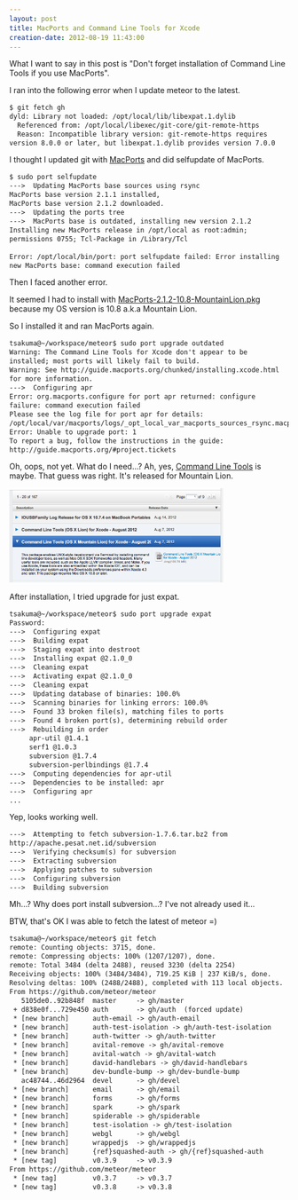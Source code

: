 ```yaml
---
layout: post
title: MacPorts and Command Line Tools for Xcode
creation-date: 2012-08-19 11:43:00
---
```

What I want to say in this post is "Don't forget installation of Command Line Tools if you use MacPorts".


I ran into the following error when I update meteor to the latest.

    $ git fetch gh
    dyld: Library not loaded: /opt/local/lib/libexpat.1.dylib
      Referenced from: /opt/local/libexec/git-core/git-remote-https
      Reason: Incompatible library version: git-remote-https requires version 8.0.0 or later, but libexpat.1.dylib provides version 7.0.0

I thought I updated git with [MacPorts](http://www.macports.org/) and did selfupdate of MacPorts.

    $ sudo port selfupdate
    --->  Updating MacPorts base sources using rsync
    MacPorts base version 2.1.1 installed,
    MacPorts base version 2.1.2 downloaded.
    --->  Updating the ports tree
    --->  MacPorts base is outdated, installing new version 2.1.2
    Installing new MacPorts release in /opt/local as root:admin; permissions 0755; Tcl-Package in /Library/Tcl
    
    Error: /opt/local/bin/port: port selfupdate failed: Error installing new MacPorts base: command execution failed

Then I faced another error.

It seemed I had to install with [MacPorts-2.1.2-10.8-MountainLion.pkg](https://distfiles.macports.org/MacPorts/MacPorts-2.1.2-10.8-MountainLion.pkg) because my OS version is 10.8 a.k.a Mountain Lion.

So I installed it and ran MacPorts again.

    tsakuma@~/workspace/meteor$ sudo port upgrade outdated
    Warning: The Command Line Tools for Xcode don't appear to be installed; most ports will likely fail to build.
    Warning: See http://guide.macports.org/chunked/installing.xcode.html for more information.
    --->  Configuring apr
    Error: org.macports.configure for port apr returned: configure failure: command execution failed
    Please see the log file for port apr for details:
    /opt/local/var/macports/logs/_opt_local_var_macports_sources_rsync.macports.org_release_tarballs_ports_devel_apr/apr/main.log
    Error: Unable to upgrade port: 1
    To report a bug, follow the instructions in the guide:
    http://guide.macports.org/#project.tickets

Oh, oops, not yet. What do I need…? Ah, yes, [Command Line Tools](https://developer.apple.com/downloads/index.action) is maybe. That guess was right. It's released for Mountain Lion.

<img src="/img/CommandLineTools4MountainLion.png" width="386px"/>

After installation, I tried upgrade for just expat.

    tsakuma@~/workspace/meteor$ sudo port upgrade expat
    Password:
    --->  Configuring expat
    --->  Building expat
    --->  Staging expat into destroot
    --->  Installing expat @2.1.0_0
    --->  Cleaning expat
    --->  Activating expat @2.1.0_0
    --->  Cleaning expat
    --->  Updating database of binaries: 100.0%
    --->  Scanning binaries for linking errors: 100.0%
    --->  Found 33 broken file(s), matching files to ports
    --->  Found 4 broken port(s), determining rebuild order
    --->  Rebuilding in order
         apr-util @1.4.1 
         serf1 @1.0.3 
         subversion @1.7.4 
         subversion-perlbindings @1.7.4 
    --->  Computing dependencies for apr-util
    --->  Dependencies to be installed: apr
    --->  Configuring apr
    ...

Yep, looks working well.

    --->  Attempting to fetch subversion-1.7.6.tar.bz2 from http://apache.pesat.net.id/subversion
    --->  Verifying checksum(s) for subversion
    --->  Extracting subversion
    --->  Applying patches to subversion
    --->  Configuring subversion
    --->  Building subversion

Mh...? Why does port install subversion...? I've not already used it...

BTW, that's OK I was able to fetch the latest of meteor =)

    tsakuma@~/workspace/meteor$ git fetch
    remote: Counting objects: 3715, done.
    remote: Compressing objects: 100% (1207/1207), done.
    remote: Total 3484 (delta 2488), reused 3230 (delta 2254)
    Receiving objects: 100% (3484/3484), 719.25 KiB | 237 KiB/s, done.
    Resolving deltas: 100% (2488/2488), completed with 113 local objects.
    From https://github.com/meteor/meteor
       5105de0..92b848f  master     -> gh/master
     + d838e0f...729e450 auth       -> gh/auth  (forced update)
     * [new branch]      auth-email -> gh/auth-email
     * [new branch]      auth-test-isolation -> gh/auth-test-isolation
     * [new branch]      auth-twitter -> gh/auth-twitter
     * [new branch]      avital-remove -> gh/avital-remove
     * [new branch]      avital-watch -> gh/avital-watch
     * [new branch]      david-handlebars -> gh/david-handlebars
     * [new branch]      dev-bundle-bump -> gh/dev-bundle-bump
       ac48744..46d2964  devel      -> gh/devel
     * [new branch]      email      -> gh/email
     * [new branch]      forms      -> gh/forms
     * [new branch]      spark      -> gh/spark
     * [new branch]      spiderable -> gh/spiderable
     * [new branch]      test-isolation -> gh/test-isolation
     * [new branch]      webgl      -> gh/webgl
     * [new branch]      wrappedjs  -> gh/wrappedjs
     * [new branch]      {ref}squashed-auth -> gh/{ref}squashed-auth
     * [new tag]         v0.3.9     -> v0.3.9
    From https://github.com/meteor/meteor
     * [new tag]         v0.3.7     -> v0.3.7
     * [new tag]         v0.3.8     -> v0.3.8

